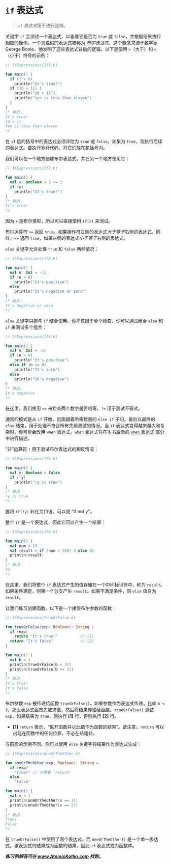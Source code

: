 # `if` 表达式

> *`if` 表达式*用于进行选择。

关键字 `if` 会测试一个表达式，以查看它是否为 `true` 或 `false`，并根据结果执行相应的操作。一个真或假的表达式被称为 *布尔表达式*，这个概念来源于数学家 George Boole，他发明了这些表达式背后的逻辑。以下是使用 `>`（大于）和 `<`（小于）符号的示例：

```kotlin
// IfExpressions/If1.kt

fun main() {
  if (1 > 0)
    println("It's true!")
  if (10 < 11) {
    println("10 < 11")
    println("ten is less than eleven")
  }
}
/* 输出：
It's true!
10 < 11
ten is less than eleven
*/
```

在 `if` 后的括号中的表达式必须评估为 `true` 或 `false`。如果为 `true`，则执行后续的表达式。要执行多行代码，将它们放在花括号内。

我们可以在一个地方创建布尔表达式，并在另一个地方使用它：

```kotlin
// IfExpressions/If2.kt

fun main() {
  val x: Boolean = 1 >= 1
  if (x)
    println("It's true!")
}
/* 输出：
It's true!
*/
```

因为 `x` 是布尔类型，所以可以直接使用 `if(x)` 来测试。

布尔运算符 `>=` 返回 `true`，如果操作符左侧的表达式*大于等于*右侧的表达式。同样，`<=` 返回 `true`，如果左侧的表达式*小于等于*右侧的表达式。

`else` 关键字允许处理 `true` 和 `false` 两种情况：

```kotlin
// IfExpressions/If3.kt

fun main() {
  val n: Int = -11
  if (n > 0)
    println("It's positive")
  else
    println("It's negative or zero")
}
/* 输出：
It's negative or zero
*/
```

`else` 关键字只能与 `if` 结合使用。你不仅限于单个检查，你可以通过组合 `else` 和 `if` 来测试多个组合：

```kotlin
// IfExpressions/If4.kt

fun main() {
  val n: Int = -11
  if (n > 0)
    println("It's positive")
  else if (n == 0)
    println("It's zero")
  else
    println("It's negative")
}
/* 输出：
It's negative
*/
```

在这里，我们使用 `==` 来检查两个数字是否相等。`!=` 用于测试不等式。

通常的模式是从 `if` 开始，后面跟着所需数量的 `else if` 子句，最后以最终的 `else` 结束，用于处理不符合所有先前测试的情况。当 `if` 表达式变得越来越大和复杂时，你可能会改用 `when` 表达式。`when` 表达式将在本书后面的 [`when` 表达式](se03-ch04.md) 部分中进行描述。

“非”运算符 `!` 用于测试布尔表达式的相反情况：

```kotlin
// IfExpressions/If5.kt

fun main() {
  val y: Boolean = false
  if (!y)
    println("!y is true")
}
/* 输出：
!y is true
*/
```

要将 `if(!y)` 转化为口语，可以说 “if not y”。

整个 `if` 是一个表达式，因此它可以产生一个结果：

```kotlin
// IfExpressions/If6.kt

fun main() {
  val num = 10
  val result = if (num > 100) 4 else 42
  println(result)
}
/* 输出：
42
*/
```

在这里，我们将整个 `if` 表达式产生的值存储在一个中间标识符中，称为 `result`。如果条件满足，则第一个分支产生 `result`。如果不满足条件，则 `else` 值变为 `result`。

让我们练习创建函数。以下是一个接受布尔参数的函数：

```kotlin
// IfExpressions/TrueOrFalse.kt

fun trueOrFalse(exp: Boolean): String {
  if (exp)
    return "It's true!"          // [1]
  return "It's false"            // [2]
}

fun main() {
  val b = 1
  println(trueOrFalse(b < 3))
  println(trueOrFalse(b >= 3))
}
/* 输出：
It's true!
It's false
*/
```

布尔参数 `exp` 被传递给函数 `trueOrFalse()`。如果参数作为表达式传递，比如 `b < 3`，那么表达式会首先被求值，然后将结果传递给函数。`trueOrFalse()` 测试 `exp`，如果结果为 `true`，则执行 **[1]** 行，否则执行 **[2]** 行。

- **[1]** `return` 表示，“离开函数并以此值作为函数的结果”。请注意，`return` 可以出现在函数中的任何位置，不必在结尾处。

与前面的示例不同，你可以使用 `else` 关键字将结果作为表达式生成：

```kotlin
// IfExpressions/OneOrTheOther.kt

fun oneOrTheOther(exp: Boolean): String =
  if (exp)
    "True!" // 不需要 'return'
  else
    "False"

fun main() {
  val x = 1
  println(oneOrTheOther(x == 1))
  println(oneOrTheOther(x == 2))
}
/* 输出：
True!
False
*/
```

在 `trueOrFalse()` 中使用了两个表达式，而 `oneOrTheOther()` 是一个单一表达式。该表达式的结果成为函数的结果，因此 `if` 表达式成为函数体。

***练习和解答可在 www.AtomicKotlin.com 找到。***